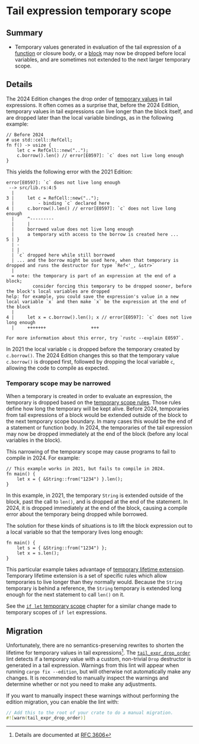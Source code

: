# Tail expression temporary scope

## Summary

- Temporary values generated in evaluation of the tail expression of a [function] or closure body, or a [block] may now be dropped before local variables, and are sometimes not extended to the next larger temporary scope.

[function]: ../../reference/items/functions.html
[block]: ../../reference/expressions/block-expr.html

## Details

The 2024 Edition changes the drop order of [temporary values] in tail expressions. It often comes as a surprise that, before the 2024 Edition, temporary values in tail expressions can live longer than the block itself, and are dropped later than the local variable bindings, as in the following example:

[temporary values]: ../../reference/expressions.html#temporaries

```rust,edition2021,compile_fail,E0597
// Before 2024
# use std::cell::RefCell;
fn f() -> usize {
    let c = RefCell::new("..");
    c.borrow().len() // error[E0597]: `c` does not live long enough
}
```

This yields the following error with the 2021 Edition:

```text
error[E0597]: `c` does not live long enough
 --> src/lib.rs:4:5
  |
3 |     let c = RefCell::new("..");
  |         - binding `c` declared here
4 |     c.borrow().len() // error[E0597]: `c` does not live long enough
  |     ^---------
  |     |
  |     borrowed value does not live long enough
  |     a temporary with access to the borrow is created here ...
5 | }
  | -
  | |
  | `c` dropped here while still borrowed
  | ... and the borrow might be used here, when that temporary is dropped and runs the destructor for type `Ref<'_, &str>`
  |
  = note: the temporary is part of an expression at the end of a block;
          consider forcing this temporary to be dropped sooner, before the block's local variables are dropped
help: for example, you could save the expression's value in a new local variable `x` and then make `x` be the expression at the end of the block
  |
4 |     let x = c.borrow().len(); x // error[E0597]: `c` does not live long enough
  |     +++++++                 +++

For more information about this error, try `rustc --explain E0597`.
```

In 2021 the local variable `c` is dropped before the temporary created by `c.borrow()`. The 2024 Edition changes this so that the temporary value `c.borrow()` is dropped first, followed by dropping the local variable `c`, allowing the code to compile as expected.

### Temporary scope may be narrowed

When a temporary is created in order to evaluate an expression, the temporary is dropped based on the [temporary scope rules]. Those rules define how long the temporary will be kept alive. Before 2024, temporaries from tail expressions of a block would be extended outside of the block to the next temporary scope boundary. In many cases this would be the end of a statement or function body. In 2024, the temporaries of the tail expression may now be dropped immediately at the end of the block (before any local variables in the block).

This narrowing of the temporary scope may cause programs to fail to compile in 2024. For example:

```rust,edition2024,E0716,compile_fail
// This example works in 2021, but fails to compile in 2024.
fn main() {
    let x = { &String::from("1234") }.len();
}
```

In this example, in 2021, the temporary `String` is extended outside of the block, past the call to `len()`, and is dropped at the end of the statement. In 2024, it is dropped immediately at the end of the block, causing a compile error about the temporary being dropped while borrowed.

The solution for these kinds of situations is to lift the block expression out to a local variable so that the temporary lives long enough:

```rust,edition2024
fn main() {
    let s = { &String::from("1234") };
    let x = s.len();
}
```

This particular example takes advantage of [temporary lifetime extension]. Temporary lifetime extension is a set of specific rules which allow temporaries to live longer than they normally would. Because the `String` temporary is behind a reference, the `String` temporary is extended long enough for the next statement to call `len()` on it.

See the [`if let` temporary scope] chapter for a similar change made to temporary scopes of `if let` expressions.

[`if let` temporary scope]: temporary-if-let-scope.md
[temporary scope rules]: ../../reference/destructors.html#temporary-scopes
[temporary lifetime extension]: ../../reference/destructors.html#temporary-lifetime-extension

## Migration

Unfortunately, there are no semantics-preserving rewrites to shorten the lifetime for temporary values in tail expressions[^RFC3606]. The [`tail_expr_drop_order`] lint detects if a temporary value with a custom, non-trivial `Drop` destructor is generated in a tail expression. Warnings from this lint will appear when running `cargo fix --edition`, but will otherwise not automatically make any changes. It is recommended to manually inspect the warnings and determine whether or not you need to make any adjustments.

If you want to manually inspect these warnings without performing the edition migration, you can enable the lint with:

```rust
// Add this to the root of your crate to do a manual migration.
#![warn(tail_expr_drop_order)]
```

[^RFC3606]: Details are documented at [RFC 3606](https://github.com/rust-lang/rfcs/pull/3606)

[`tail_expr_drop_order`]: ../../rustc/lints/listing/allowed-by-default.html#tail-expr-drop-order
